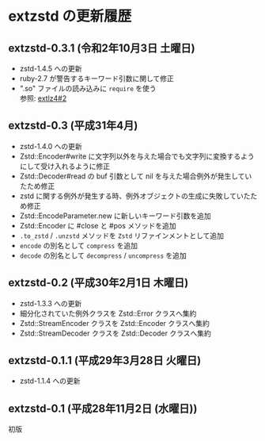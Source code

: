 # extzstd の更新履歴

## extzstd-0.3.1 (令和2年10月3日 土曜日)

  * zstd-1.4.5 への更新
  * ruby-2.7 が警告するキーワード引数に関して修正
  * ".so" ファイルの読み込みに `require` を使う  
    参照: [extlz4#2](https://github.com/dearblue/ruby-extlz4/issues/2)


## extzstd-0.3 (平成31年4月)

  * zstd-1.4.0 への更新
  * Zstd::Encoder#write に文字列以外を与えた場合でも文字列に変換するようにして受け入れるように修正
  * Zstd::Decoder#read の buf 引数として nil を与えた場合例外が発生していたため修正
  * zstd に関する例外が発生する時、例外オブジェクトの生成に失敗していたため修正
  * Zstd::EncodeParameter.new に新しいキーワード引数を追加
  * Zstd::Encoder に #close と #pos メソッドを追加
  * `.to_zstd` / `.unzstd` メソッドを `Zstd` リファインメントとして追加
  * `encode` の別名として `compress` を追加
  * `decode` の別名として `decompress` / `uncompress` を追加


## extzstd-0.2 (平成30年2月1日 木曜日)

  * zstd-1.3.3 への更新
  * 細分化されていた例外クラスを Zstd::Error クラスへ集約
  * Zstd::StreamEncoder クラスを Zstd::Encoder クラスへ集約
  * Zstd::StreamDecoder クラスを Zstd::Decoder クラスへ集約


## extzstd-0.1.1 (平成29年3月28日 火曜日)

  * zstd-1.1.4 への更新


## extzstd-0.1 (平成28年11月2日 (水曜日))

初版
